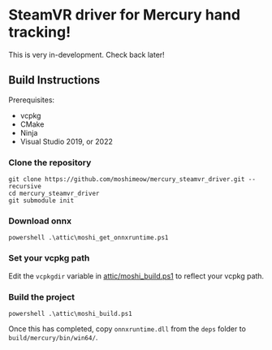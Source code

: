 # SteamVR driver for Mercury hand tracking!

This is very in-development. Check back later!

## Build Instructions

Prerequisites:
- vcpkg
- CMake
- Ninja
- Visual Studio 2019, or 2022

### Clone the repository
```
git clone https://github.com/moshimeow/mercury_steamvr_driver.git --recursive
cd mercury_steamvr_driver
git submodule init
```

### Download onnx
```
powershell .\attic\moshi_get_onnxruntime.ps1
```

### Set your vcpkg path
Edit the `vcpkgdir` variable in [attic/moshi_build.ps1](attic/moshi_build.ps1) to reflect your vcpkg path.

### Build the project
```
powershell .\attic\moshi_build.ps1
```

Once this has completed, copy `onnxruntime.dll` from the `deps` folder to `build/mercury/bin/win64/`.
